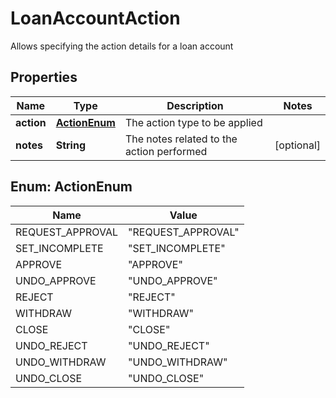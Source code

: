 

# LoanAccountAction

Allows specifying the action details for a loan account
## Properties

Name | Type | Description | Notes
------------ | ------------- | ------------- | -------------
**action** | [**ActionEnum**](#ActionEnum) | The action type to be applied | 
**notes** | **String** | The notes related to the action performed |  [optional]



## Enum: ActionEnum

Name | Value
---- | -----
REQUEST_APPROVAL | &quot;REQUEST_APPROVAL&quot;
SET_INCOMPLETE | &quot;SET_INCOMPLETE&quot;
APPROVE | &quot;APPROVE&quot;
UNDO_APPROVE | &quot;UNDO_APPROVE&quot;
REJECT | &quot;REJECT&quot;
WITHDRAW | &quot;WITHDRAW&quot;
CLOSE | &quot;CLOSE&quot;
UNDO_REJECT | &quot;UNDO_REJECT&quot;
UNDO_WITHDRAW | &quot;UNDO_WITHDRAW&quot;
UNDO_CLOSE | &quot;UNDO_CLOSE&quot;



